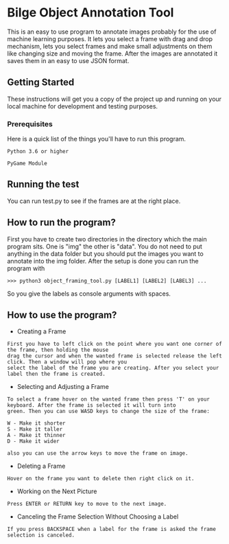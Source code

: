 # Bilge Object Annotation Tool

This is an easy to use program to annotate images probably for the use of machine learning purposes.
It lets you select a frame with drag and drop mechanism, lets you select frames and make small
adjustments on them like changing size and moving the frame. After the images are annotated
it saves them in an easy to use JSON format.

## Getting Started

These instructions will get you a copy of the project up and running on your local machine for development and testing purposes.

### Prerequisites

Here is a quick list of the things you'll have to run this program.

```
Python 3.6 or higher
```
```
PyGame Module
```
## Running the test

You can run test.py to see if the frames are at the right place.

## How to run the program?

First you have to create two directories in the directory which the main program sits.
One is "img" the other is "data". You do not need to put anything in the data folder but
you should put the images you want to annotate into the img folder.
After the setup is done you can run the program with
```
>>> python3 object_framing_tool.py [LABEL1] [LABEL2] [LABEL3] ...
```
So you give the labels as console arguments with spaces.

## How to use the program?

* Creating a Frame
```
First you have to left click on the point where you want one corner of the frame, then holding the mouse
drag the cursor and when the wanted frame is selected release the left click. Then a window will pop where you
select the label of the frame you are creating. After you select your label then the frame is created.
```

* Selecting and Adjusting a Frame
```
To select a frame hover on the wanted frame then press 'T' on your keyboard. After the frame is selected it will turn into
green. Then you can use WASD keys to change the size of the frame:

W - Make it shorter
S - Make it taller
A - Make it thinner
D - Make it wider

also you can use the arrow keys to move the frame on image.
```

* Deleting a Frame
```
Hover on the frame you want to delete then right click on it.
```

* Working on the Next Picture
```
Press ENTER or RETURN key to move to the next image.
```

* Canceling the Frame Selection Without Choosing a Label
```
If you press BACKSPACE when a label for the frame is asked the frame selection is canceled.
```
